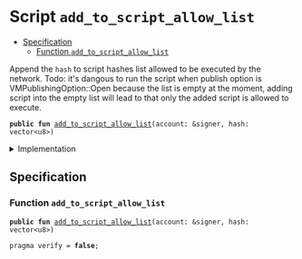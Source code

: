 
<a name="add_to_script_allow_list"></a>

# Script `add_to_script_allow_list`



-  [Specification](#@Specification_0)
    -  [Function <code><a href="add_to_script_allow_list.md#add_to_script_allow_list">add_to_script_allow_list</a></code>](#@Specification_0_add_to_script_allow_list)

Append the <code>hash</code> to script hashes list allowed to be executed by the network.
Todo: it's dangous to run the script when publish option is VMPublishingOption::Open
because the list is empty at the moment, adding script into the empty list will lead to
that only the added script is allowed to execute.


<pre><code><b>public</b> <b>fun</b> <a href="add_to_script_allow_list.md#add_to_script_allow_list">add_to_script_allow_list</a>(account: &signer, hash: vector&lt;u8&gt;)
</code></pre>



<details>
<summary>Implementation</summary>


<pre><code><b>fun</b> <a href="add_to_script_allow_list.md#add_to_script_allow_list">add_to_script_allow_list</a>(account: &signer, hash: vector&lt;u8&gt;) {
    <a href="../../modules/doc/TransactionPublishOption.md#0x1_TransactionPublishOption_add_to_script_allow_list">TransactionPublishOption::add_to_script_allow_list</a>(account, hash)
}
</code></pre>



</details>

<a name="@Specification_0"></a>

## Specification


<a name="@Specification_0_add_to_script_allow_list"></a>

### Function `add_to_script_allow_list`


<pre><code><b>public</b> <b>fun</b> <a href="add_to_script_allow_list.md#add_to_script_allow_list">add_to_script_allow_list</a>(account: &signer, hash: vector&lt;u8&gt;)
</code></pre>




<pre><code>pragma verify = <b>false</b>;
</code></pre>
